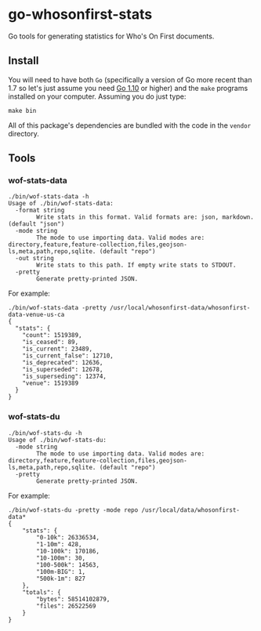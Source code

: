 # go-whosonfirst-stats

Go tools for generating statistics for Who's On First documents.

## Install

You will need to have both `Go` (specifically a version of Go more recent than 1.7 so let's just assume you need [Go 1.10](https://golang.org/dl/) or higher) and the `make` programs installed on your computer. Assuming you do just type:

```
make bin
```

All of this package's dependencies are bundled with the code in the `vendor` directory.

## Tools

### wof-stats-data

```
./bin/wof-stats-data -h
Usage of ./bin/wof-stats-data:
  -format string
    	Write stats in this format. Valid formats are: json, markdown. (default "json")
  -mode string
    	The mode to use importing data. Valid modes are: directory,feature,feature-collection,files,geojson-ls,meta,path,repo,sqlite. (default "repo")
  -out string
    	Write stats to this path. If empty write stats to STDOUT.
  -pretty
    	Generate pretty-printed JSON.	
```

For example:

```
./bin/wof-stats-data -pretty /usr/local/whosonfirst-data/whosonfirst-data-venue-us-ca
{
  "stats": {
    "count": 1519389,
    "is_ceased": 89,
    "is_current": 23489,
    "is_current_false": 12710,
    "is_deprecated": 12636,
    "is_superseded": 12678,
    "is_superseding": 12374,
    "venue": 1519389
  }
}
```

### wof-stats-du

```
./bin/wof-stats-du -h
Usage of ./bin/wof-stats-du:
  -mode string
    	The mode to use importing data. Valid modes are: directory,feature,feature-collection,files,geojson-ls,meta,path,repo,sqlite. (default "repo")
  -pretty
    	Generate pretty-printed JSON.
```

For example:

```
./bin/wof-stats-du -pretty -mode repo /usr/local/data/whosonfirst-data* 
{   
    "stats": {
        "0-10k": 26336534,
        "1-10m": 428,
        "10-100k": 170186,
        "10-100m": 30,
        "100-500k": 14563,
        "100m-BIG": 1,
        "500k-1m": 827
    },
    "totals": {
        "bytes": 58514102879,
        "files": 26522569
    }
}
```